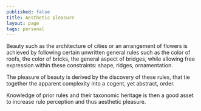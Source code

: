 ```yaml
---
published: false
title: Aesthetic pleasure
layout: page
tags: personal
---
```


Beauty such as the architecture of cities or an arrangement of flowers is achieved by following certain unwritten general rules such as the color of roofs, the color of bricks, the general aspect of bridges, while allowing free expression within these constraints: shape, ridges, ornamentation. 

The pleasure of beauty is derived by the discovery of these rules, that tie together the apparent complexity into a cogent, yet abstract, order. 

Knowledge of prior rules and their taxonomic heritage is then a good asset to increase rule perception and thus aesthetic pleasure. 

